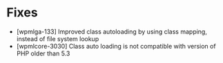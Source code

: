 # Fixes
* [wpmlga-133] Improved class autoloading by using class mapping, instead of file system lookup
* [wpmlcore-3030] Class auto loading is not compatible with version of PHP older than 5.3